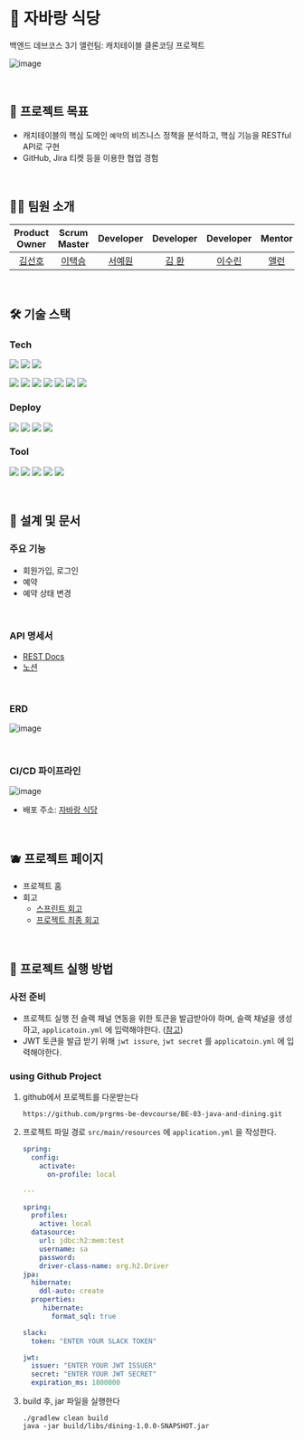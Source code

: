 # 🍣 자바랑 식당

백엔드 데브코스 3기 앨런팀: 캐치테이블 클론코딩 프로젝트

![image](https://user-images.githubusercontent.com/65555299/216244230-c9ad2dc3-4a35-4774-a0ea-f13b6bad80b0.png)

<br>

## 📌 프로젝트 목표

- 캐치테이블의 핵심 도메인 `예약`의 비즈니스 정책을 분석하고, 핵심 기능을 RESTful API로 구현
- GitHub, Jira 티켓 등을 이용한 협업 경험

<br>

## 🧑‍💻 팀원 소개

|            Product Owner            |             Scrum Master              |              Developer              |              Developer               |             Developer             |                Mentor                |              Sub Mentor               |
|:-----------------------------------:|:-------------------------------------:|:-----------------------------------:|:------------------------------------:|:---------------------------------:|:------------------------------------:|:-------------------------------------:|
| [김선호](https://github.com/preferKim) | [이택승](https://github.com/dlxortmd987) | [서예원](https://github.com/yewon9609) | [김 환](https://github.com/hwankim123) | [이수린](https://github.com/Tnfls99) | [앨런](https://github.com/hongbin-dev) | [함승훈](https://github.com/seung-hun-h) |

<br>

## 🛠️ 기술 스택

### Tech

<img src="https://img.shields.io/badge/Java-FC4C02?style=flat-square&logo=java&logoColor=white"/> <img src="https://img.shields.io/badge/Spring boot-6DB33F?style=flat-square&logo=Spring boot&logoColor=white"/> <img src="https://img.shields.io/badge/gradle-02303A?logo=gradle&logoWidth=25"/>

<img src="https://img.shields.io/badge/Spring Data JPA-0078D4?style=flat-square&logo=Spring Data JPA&logoColor=white"/> <img src="https://img.shields.io/badge/Query DSL-0078D4?style=flat-square&logo=Spring Data JPA&logoColor=white"/> <img src="https://img.shields.io/badge/Spring Security-6DB33F?style=flat-square&logo=spring-security&logoColor=white"/> <img src="https://img.shields.io/badge/MySQL-2AB1AC?style=flat-square&logo=MySQL&logoColor=white"/> <img src="https://img.shields.io/badge/H2 Database-2AB1AC?style=flat-square&logo=&logoColor=white"/> <img src="https://img.shields.io/badge/Junit-25A162?style=flat-square&logo=Junit5&logoColor=white"/> <img src="https://img.shields.io/badge/REST Docs-8CA1AF?style=flat-square&logo=Read the Docs&logoColor=white">

### Deploy

<img src="https://img.shields.io/badge/Github Actions-2AB1AC?style=flat-square&logo=github&logoColor=black"/> <img src="https://img.shields.io/badge/docker-%230db7ed.svg?style=flat-square&logo=docker&logoColor=white"/> <img src="https://img.shields.io/badge/AWS-%23FF9900.svg?style=flat-square&logo=amazon-aws&logoColor=white"/> <img src="https://img.shields.io/badge/Cloud Watch-FF4F8B?style=flat-square&logo=amazon-cloudwatch&logoColor=white"/>

### Tool

<img src="https://img.shields.io/badge/IntelliJ IDEA-8A3391?style=flat-square&logo=IntelliJ IDEA&logoColor=black"/> <img src="https://img.shields.io/badge/Github-000000?style=flat-square&logo=Github&logoColor=white"/> <img src="https://img.shields.io/badge/Notion-FFFFFF?style=flat-square&logo=Notion&logoColor=black"/> 
<img src="https://img.shields.io/badge/Slack-4A154B?style=flat-square&logo=Slack&logoColor=white"/>
<img src="https://img.shields.io/badge/Jira-0052CC?style=flat-square&logo=Jira&logoColor=white"/>

<br>

## 🍎 설계 및 문서

### 주요 기능

- 회원가입, 로그인
- 예약
- 예약 상태 변경

<br>

### API 명세서

- [REST Docs](http://3.37.85.54:8080/)
- [노션](https://backend-devcourse.notion.site/API-6671c63eabbe4d5cb20f41700a884bbd)

<br>

### ERD

![image](https://user-images.githubusercontent.com/65555299/216760634-72919c92-bbc4-4d91-8f50-20fd6a683ab4.png)

<br>

### CI/CD 파이프라인

![image](https://user-images.githubusercontent.com/65555299/216760484-b76226b3-547f-4e6e-ba8f-8254bee1f783.png)

- 배포 주소:  [자바랑 식당](http://3.37.85.54:8080/)

<br>

## 🫐 프로젝트 페이지

- 프로젝트 홈
- 회고
    - [스프린트 회고](https://www.notion.so/backend-devcourse/1-33c4e39aa5c34a198f484c6a2de823fb)
    - [프로젝트 최종 회고](https://backend-devcourse.notion.site/9ac45064ff1e446fbeca4ffc4eede3c5)

<br>

## 🍇 프로젝트 실행 방법

### 사전 준비

- 프로젝트 실행 전 슬랙 채널 연동을 위한 토큰을 발급받아야 하며, 슬랙 채널을 생성하고, `applicatoin.yml` 에
  입력해야한다. ([참고](https://backend-devcourse.notion.site/Slack-48efebe50bdd48d7a52539568b136a78))
- JWT 토큰을 발급 받기 위해 `jwt issure`, `jwt secret` 를 `applicatoin.yml` 에 입력해야한다.

### using Github Project

1. github에서 프로젝트를 다운받는다

   ```https://github.com/prgrms-be-devcourse/BE-03-java-and-dining.git```

2. 프로젝트 파일 경로 `src/main/resources` 에 `application.yml` 을 작성한다.

   ```yaml
   spring:
     config:
       activate:
         on-profile: local
   
   ---
   
   spring:
     profiles:
       active: local
     datasource:
       url: jdbc:h2:mem:test
       username: sa
       password:
       driver-class-name: org.h2.Driver
   jpa:
     hibernate:
       ddl-auto: create
     properties:
        hibernate:
          format_sql: true
   
   slack:
     token: "ENTER YOUR SLACK TOKEN"
   
   jwt:
     issuer: "ENTER YOUR JWT ISSUER"
     secret: "ENTER YOUR JWT SECRET"
     expiration_ms: 1800000  
   
   ```

3. build 후, jar 파일을 실행한다

    ```
    ./gradlew clean build
    java -jar build/libs/dining-1.0.0-SNAPSHOT.jar
    ```

